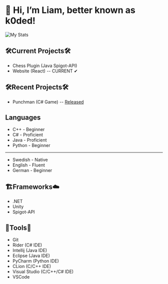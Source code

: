 # 👋 Hi, I’m Liam, better known as k0ded!
![My Stats](https://github-readme-stats.vercel.app/api?username=k0ded&show_icons=true&theme=calm)

## 🛠Current Projects🛠
* Chess Plugin (Java Spigot-API)
* Website (React) -- CURRENT ✔

## 🛠Recent Projects🛠
* Punchman (C# Game) -- [Released](https://github.com/olchyk98/punchman/releases/tag/1.0)

## Languages
* C++ - Beginner
* C# - Proficient
* Java - Proficient
* Python - Beginner

---

* Swedish - Native
* English - Fluent
* German - Beginner

## 🏗Frameworks☁
* .NET
* Unity
* Spigot-API

## 🧰Tools🧰
* Git
* Rider (C# IDE)
* Intellij (Java IDE)
* Eclipse (Java IDE)
* PyCharm (Python IDE)
* CLion (C/C++ IDE)
* Visual Studio (C/C++/C# IDE)
* VSCode
